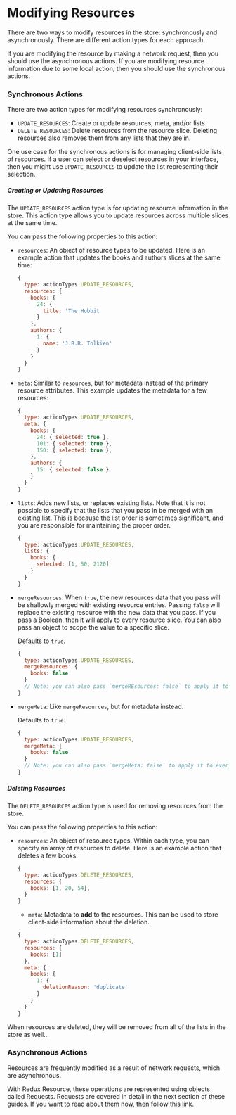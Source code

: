 # Modifying Resources

There are two ways to modify resources in the store: synchronously and asynchronously. There are
different action types for each approach.

If you are modifying the resource by making a network request, then you should use the asynchronous
actions. If you are modifying resource information due to some local action, then you should use
the synchronous actions.

### Synchronous Actions

There are two action types for modifying resources synchronously:

- `UPDATE_RESOURCES`: Create or update resources, meta, and/or lists
- `DELETE_RESOURCES`: Delete resources from the resource slice. Deleting resources also
  removes them from any lists that they are in.

One use case for the synchronous actions is for managing client-side lists
of resources. If a user can select or deselect resources in your interface, then you might
use `UPDATE_RESOURCES` to update the list representing their selection.

##### Creating or Updating Resources

The `UPDATE_RESOURCES` action type is for updating resource information in the store. This action type
allows you to update resources across multiple slices at the same time.

You can pass the following properties to this action:

- `resources`: An object of resource types to be updated. Here is an example action that updates
  the books and authors slices at the same time:

  ```js
  {
    type: actionTypes.UPDATE_RESOURCES,
    resources: {
      books: {
        24: {
          title: 'The Hobbit
        }
      },
      authors: {
        1: {
          name: 'J.R.R. Tolkien'
        }
      }
    }
  }
  ```

- `meta`: Similar to `resources`, but for metadata instead of the primary resource attributes. This
  example updates the metadata for a few resources:

  ```js
  {
    type: actionTypes.UPDATE_RESOURCES,
    meta: {
      books: {
        24: { selected: true },
        101: { selected: true },
        150: { selected: true },
      },
      authors: {
        15: { selected: false }
      }
    }
  }
  ```

- `lists`: Adds new lists, or replaces existing lists. Note that it is not possible to specify that the
  lists that you pass in be merged with an existing list. This is because the list order is sometimes
  significant, and you are responsible for maintaining the proper order.

  ```js
  {
    type: actionTypes.UPDATE_RESOURCES,
    lists: {
      books: {
        selected: [1, 50, 2120]
      }
    }
  }
  ```

- `mergeResources`: When `true`, the new resources data that you pass will be shallowly merged with
  existing resource entries. Passing `false` will replace the existing resource with the new data
  that you pass. If you pass a Boolean, then it will apply to every resource slice. You can also
  pass an object to scope the value to a specific slice.

  Defaults to `true`.

  ```js
  {
    type: actionTypes.UPDATE_RESOURCES,
    mergeResources: {
      books: false
    }
    // Note: you can also pass `mergeREsources: false` to apply it to every resource type.
  }
  ```

- `mergeMeta`: Like `mergeResources`, but for metadata instead.

  Defaults to `true`.

  ```js
  {
    type: actionTypes.UPDATE_RESOURCES,
    mergeMeta: {
      books: false
    }
    // Note: you can also pass `mergeMeta: false` to apply it to every resource type.
  }
  ```

##### Deleting Resources

The `DELETE_RESOURCES` action type is used for removing resources from the store. 

You can pass the following properties to this action:

- `resources`: An object of resource types. Within each type, you can specify an array of
  resources to delete. Here is an example action that deletes a few books:

  ```js
  {
    type: actionTypes.DELETE_RESOURCES,
    resources: {
      books: [1, 20, 54],
    }
  }
  ```

  - `meta`: Metadata to **add** to the resources. This can be used to store client-side
    information about the deletion.

  ```js
  {
    type: actionTypes.DELETE_RESOURCES,
    resources: {
      books: [1]
    },
    meta: {
      books: {
        1: {
          deletionReason: 'duplicate'
        }
      }
    }
  }
  ```

When resources are deleted, they will be removed from all of the lists in the store as well..

### Asynchronous Actions

Resources are frequently modified as a result of network requests, which are asynchronous.

With Redux Resource, these operations are represented using objects called Requests. Requests are
covered in detail in the next section of these guides. If you want to read about them now, then follow
[this link](/docs/requests/request-objects.md).
